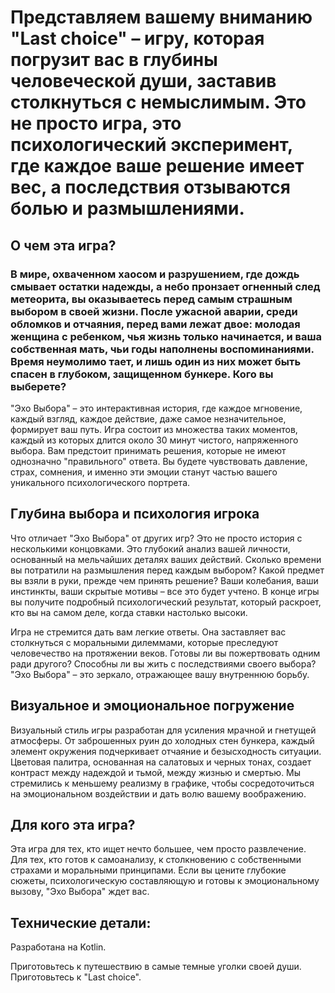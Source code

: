 # Представляем вашему вниманию "Last choice" – игру, которая погрузит вас в глубины человеческой души, заставив столкнуться с немыслимым. Это не просто игра, это психологический эксперимент, где каждое ваше решение имеет вес, а последствия отзываются болью и размышлениями.

## О чем эта игра?

### В мире, охваченном хаосом и разрушением, где дождь смывает остатки надежды, а небо пронзает огненный след метеорита, вы оказываетесь перед самым страшным выбором в своей жизни. После ужасной аварии, среди обломков и отчаяния, перед вами лежат двое: молодая женщина с ребенком, чья жизнь только начинается, и ваша собственная мать, чьи годы наполнены воспоминаниями. Время неумолимо тает, и лишь один из них может быть спасен в глубоком, защищенном бункере. Кого вы выберете?

"Эхо Выбора" – это интерактивная история, где каждое мгновение, каждый взгляд, каждое действие, даже самое незначительное, формирует ваш путь. Игра состоит из множества таких моментов, каждый из которых длится около 30 минут чистого, напряженного выбора. Вам предстоит принимать решения, которые не имеют однозначно "правильного" ответа. Вы будете чувствовать давление, страх, сомнения, и именно эти эмоции станут частью вашего уникального психологического портрета.

## Глубина выбора и психология игрока

Что отличает "Эхо Выбора" от других игр? Это не просто история с несколькими концовками. Это глубокий анализ вашей личности, основанный на мельчайших деталях ваших действий. Сколько времени вы потратили на размышления перед каждым выбором? Какой предмет вы взяли в руки, прежде чем принять решение? Ваши колебания, ваши инстинкты, ваши скрытые мотивы – все это будет учтено. В конце игры вы получите подробный психологический результат, который раскроет, кто вы на самом деле, когда ставки настолько высоки.

Игра не стремится дать вам легкие ответы. Она заставляет вас столкнуться с моральными дилеммами, которые преследуют человечество на протяжении веков. Готовы ли вы пожертвовать одним ради другого? Способны ли вы жить с последствиями своего выбора? "Эхо Выбора" – это зеркало, отражающее вашу внутреннюю борьбу.

## Визуальное и эмоциональное погружение

Визуальный стиль игры разработан для усиления мрачной и гнетущей атмосферы. От заброшенных руин до холодных стен бункера, каждый элемент окружения подчеркивает отчаяние и безысходность ситуации. Цветовая палитра, основанная на салатовых и черных тонах, создает контраст между надеждой и тьмой, между жизнью и смертью. Мы стремились к меньшему реализму в графике, чтобы сосредоточиться на эмоциональном воздействии и дать волю вашему воображению.

## Для кого эта игра?

Эта игра для тех, кто ищет нечто большее, чем просто развлечение. Для тех, кто готов к самоанализу, к столкновению с собственными страхами и моральными принципами. Если вы цените глубокие сюжеты, психологическую составляющую и готовы к эмоциональному вызову, "Эхо Выбора" ждет вас.

## Технические детали:

Разработана на Kotlin.

Приготовьтесь к путешествию в самые темные уголки своей души. Приготовьтесь к "Last choice".
